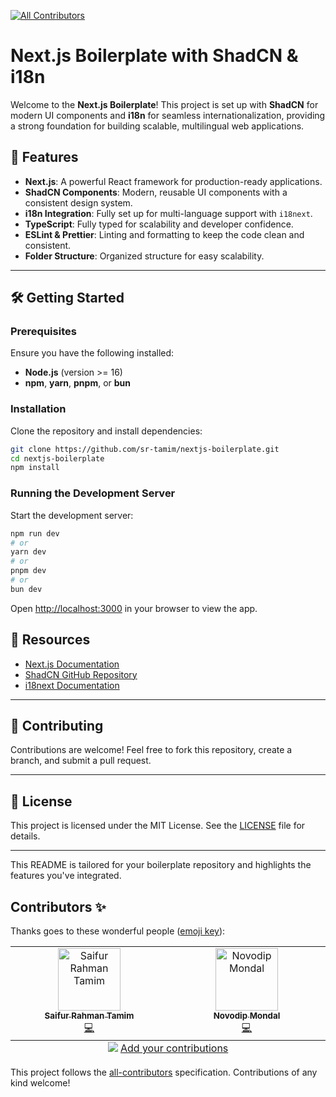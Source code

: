 
<!-- ALL-CONTRIBUTORS-BADGE:START - Do not remove or modify this section -->
[![All Contributors](https://img.shields.io/badge/all_contributors-2-orange.svg?style=flat-square)](#contributors-)
<!-- ALL-CONTRIBUTORS-BADGE:END -->
# Next.js Boilerplate with ShadCN & i18n

Welcome to the **Next.js Boilerplate**! This project is set up with **ShadCN** for modern UI components and **i18n** for seamless internationalization, providing a strong foundation for building scalable, multilingual web applications.

## 🚀 Features

- **Next.js**: A powerful React framework for production-ready applications.
- **ShadCN Components**: Modern, reusable UI components with a consistent design system.
- **i18n Integration**: Fully set up for multi-language support with `i18next`.
- **TypeScript**: Fully typed for scalability and developer confidence.
- **ESLint & Prettier**: Linting and formatting to keep the code clean and consistent.
- **Folder Structure**: Organized structure for easy scalability.

---

## 🛠️ Getting Started

### Prerequisites

Ensure you have the following installed:

- **Node.js** (version >= 16)
- **npm**, **yarn**, **pnpm**, or **bun**

### Installation

Clone the repository and install dependencies:

```bash
git clone https://github.com/sr-tamim/nextjs-boilerplate.git
cd nextjs-boilerplate
npm install
```

### Running the Development Server

Start the development server:

```bash
npm run dev
# or
yarn dev
# or
pnpm dev
# or
bun dev
```

Open [http://localhost:3000](http://localhost:3000) in your browser to view the app.


## 📖 Resources

- [Next.js Documentation](https://nextjs.org/docs)
- [ShadCN GitHub Repository](https://github.com/ShadCN)
- [i18next Documentation](https://react.i18next.com/)

---

## 💬 Contributing

Contributions are welcome! Feel free to fork this repository, create a branch, and submit a pull request.

---

## 📜 License

This project is licensed under the MIT License. See the [LICENSE](LICENSE) file for details.

--- 

This README is tailored for your boilerplate repository and highlights the features you've integrated.

## Contributors ✨

Thanks goes to these wonderful people ([emoji key](https://allcontributors.org/docs/en/emoji-key)):

<!-- ALL-CONTRIBUTORS-LIST:START - Do not remove or modify this section -->
<!-- prettier-ignore-start -->
<!-- markdownlint-disable -->
<table>
  <tbody>
    <tr>
      <td align="center" valign="top" width="14.28%"><a href="https://github.com/sr-tamim"><img src="https://avatars.githubusercontent.com/u/86656406?v=4?s=100" width="100px;" alt="Saifur Rahman Tamim"/><br /><sub><b>Saifur Rahman Tamim</b></sub></a><br /><a href="https://github.com/sr-tamim/nextjs-boilerplate/commits?author=sr-tamim" title="Code">💻</a></td>
      <td align="center" valign="top" width="14.28%"><a href="https://github.com/Novo1999"><img src="https://avatars.githubusercontent.com/u/120156959?v=4?s=100" width="100px;" alt="Novodip Mondal"/><br /><sub><b>Novodip Mondal</b></sub></a><br /><a href="https://github.com/sr-tamim/nextjs-boilerplate/commits?author=Novo1999" title="Code">💻</a></td>
    </tr>
  </tbody>
  <tfoot>
    <tr>
      <td align="center" size="13px" colspan="7">
        <img src="https://raw.githubusercontent.com/all-contributors/all-contributors-cli/1b8533af435da9854653492b1327a23a4dbd0a10/assets/logo-small.svg">
          <a href="https://all-contributors.js.org/docs/en/bot/usage">Add your contributions</a>
        </img>
      </td>
    </tr>
  </tfoot>
</table>

<!-- markdownlint-restore -->
<!-- prettier-ignore-end -->

<!-- ALL-CONTRIBUTORS-LIST:END -->

This project follows the [all-contributors](https://github.com/all-contributors/all-contributors) specification. Contributions of any kind welcome!